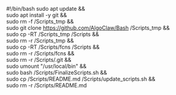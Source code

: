 #!/bin/bash
sudo apt update && \
sudo apt install -y git && \
sudo rm -f /Scripts_tmp && \
sudo git clone https://github.com/AlgoClaw/Bash /Scripts_tmp && \
sudo cp -RT /Scripts_tmp /Scripts && \
sudo rm -r /Scripts_tmp && \
sudo cp -RT /Scripts/fcns /Scripts && \
sudo rm -r /Scripts/fcns && \
sudo rm -r /Scripts/.git && \
sudo umount "/usr/local/bin" && \
sudo bash /Scripts/FinalizeScripts.sh && \
sudo cp /Scripts/README.md /Scripts/update_scripts.sh && \
sudo rm -r /Scripts/README.md
